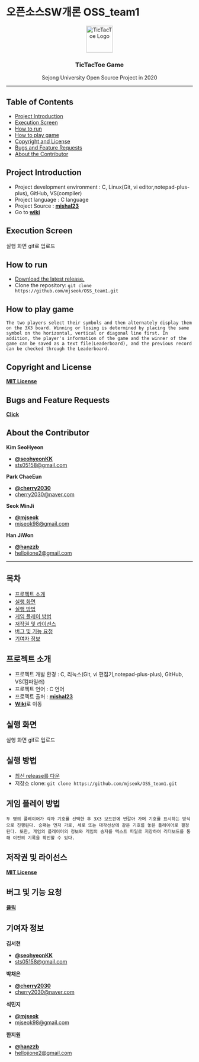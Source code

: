 # 오픈소스SW개론 OSS_team1

<p align="center">
  <a href="https://github.com/mjseok/OSS_team1">
    <img src="![27783897](https://user-images.githubusercontent.com/46713032/81473935-19b25780-923d-11ea-9daf-f4dfede47d1f.jpg)" alt="TicTacToe Logo" width="72" height="72">
  </a>
</p>

<h3 align="center">TicTacToe Game</h3>

<p align="center">
  Sejong University Open Source Project in 2020
</p>
   
    
* * *


## Table of Contents

- [Project Introduction](#Project-Introduction)
- [Execution Screen](#Execution-Screen)
- [How to run](#How-to-run)
- [How to play game](#How-to-play-game)
- [Copyright and License](#Copyright-and-License)
- [Bugs and Feature Requests](#Bugs-and-Feature-Requests)
- [About the Contributor](#About-the-Contributor)

   
## Project Introduction

- Project development environment : C, Linux(Git, vi editor,notepad-plus-plus), GitHub, VS(compiler)
- Project language : C language   
- Project Source : [**mishal23**](https://github.com/mishal23/Tic-Tac-Toe)   
- Go to [**wiki**](https://github.com/mjseok/OSS_team1/wiki)    

   
## Execution Screen

실행 화면 gif로 업로드


## How to run

- [Download the latest release.](https://github.com/mjseok/OSS_team1/archive/master.zip)
- Clone the repository: `git clone https://github.com/mjseok/OSS_team1.git`


## How to play game

```
The two players select their symbols and then alternately display them on the 3X3 board. Winning or losing is determined by placing the same symbol on the horizontal, vertical or diagonal line first. In addition, the player's information of the game and the winner of the game can be saved as a text file(Leaderboard), and the previous record can be checked through the Leaderboard.
```


## Copyright and License

[**MIT License**](https://github.com/mjseok/OSS_team1/blob/master/LICENSE)


## Bugs and Feature Requests

[**Click**](https://github.com/mjseok/OSS_team1/issues)
   
   
## About the Contributor

**Kim SeoHyeon**

- [**@seohyeonKK**](https://github.com/seohyeonKK)   
- <sts05158@gmail.com>   


**Park ChaeEun**

- [**@cherry2030**](https://github.com/cherry2030)   
- <cherry2030@naver.com>   

**Seok MinJi**

- [**@mjseok**](https://github.com/mjseok)   
- <mjseok98@gmail.com>   

**Han JiWon**
- [**@hanzzb**](https://github.com/hanzzbk)   
- <hellojione2@gmail.com>   



* * *



## 목차

- [프로젝트 소개](#프로젝트-소개)
- [실행 화면](#실행-화면)
- [실행 방법](#실행-방법)
- [게임 플레이 방법](#게임-플레이-방법)
- [저작권 및 라이선스](#저작권-및-라이선스)
- [버그 및 기능 요청](#버그-및-기능-요청)
- [기여자 정보](#기여자-정보)


## 프로젝트 소개

- 프로젝트 개발 환경 : C, 리눅스(Git, vi 편집기,notepad-plus-plus), GitHub, VS(컴파일러)      
- 프로젝트 언어 : C 언어   
- 프로젝트 출처 : [**mishal23**](https://github.com/mishal23/Tic-Tac-Toe)   
- [**Wiki**](https://github.com/mjseok/OSS_team1/wiki)로 이동    


## 실행 화면

실행 화면 gif로 업로드


## 실행 방법

- [최신 release를 다운](https://github.com/mjseok/OSS_team1/archive/master.zip)
- 저장소 clone: `git clone https://github.com/mjseok/OSS_team1.git`


## 게임 플레이 방법

```
두 명의 플레이어가 각자 기호를 선택한 후 3X3 보드판에 번갈아 가며 기호를 표시하는 방식으로 진행된다. 승패는 먼저 가로, 세로 또는 대각선상에 같은 기호를 놓은 플레이어로 결정된다. 또한, 게임의 플레이어의 정보와 게임의 승자를 텍스트 파일로 저장하여 리더보드를 통해 이전의 기록을 확인할 수 있다.
```


## 저작권 및 라이선스

[**MIT License**](https://github.com/mjseok/OSS_team1/blob/master/LICENSE)


## 버그 및 기능 요청

[**클릭**](https://github.com/mjseok/OSS_team1/issues)


## 기여자 정보

**김서현**

- [**@seohyeonKK**](https://github.com/seohyeonKK)   
- <sts05158@gmail.com>

**박채은**

- [**@cherry2030**](https://github.com/cherry2030)   
- <cherry2030@naver.com>   

**석민지**

- [**@mjseok**](https://github.com/mjseok)   
- <mjseok98@gmail.com>   

**한지원**
- [**@hanzzb**](https://github.com/hanzzbk)   
- <hellojione2@gmail.com>   
